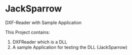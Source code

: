 JackSparrow
===========
DXF-Reader with Sample Application

This Project contains:
1. DXFReader which is a DLL 
2. A sample Application for testing the DLL (JackSparrow)